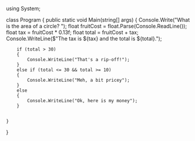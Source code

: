 using System;

class Program
{
    public static void Main(string[] args)
    {
        Console.Write("What is the area of a circle? ");
        float fruitCost = float.Parse(Console.ReadLine());
        float tax = fruitCost * 0.13f;
        float total = fruitCost + tax;
        Console.WriteLine($"The tax is ${tax} and the total is ${total}.");

        if (total > 30) 
        {
            Console.WriteLine("That's a rip-off!");
        } 
        else if (total <= 30 && total >= 10) 
        {
            Console.WriteLine("Meh, a bit pricey");
        } 
        else 
        {
            Console.WriteLine("Ok, here is my money");
        }


    }
}
